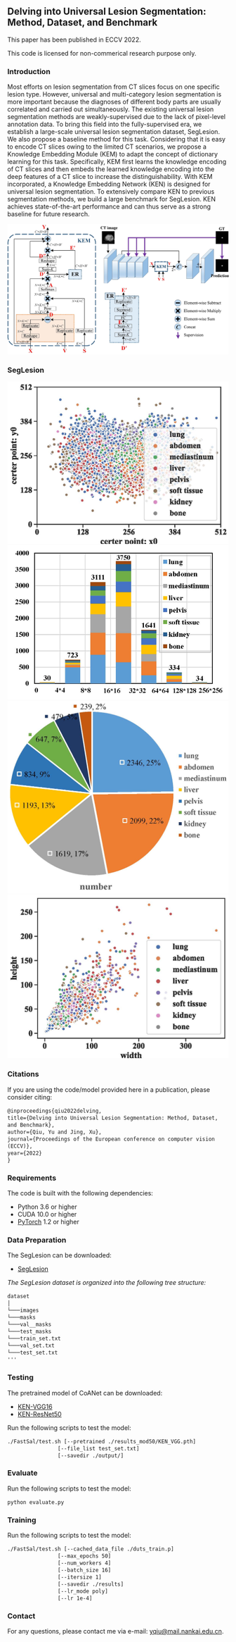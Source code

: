 ## Delving into Universal Lesion Segmentation: Method, Dataset, and Benchmark

This paper has been published in ECCV 2022.

This code is licensed for non-commerical research purpose only.

### Introduction

Most efforts on lesion segmentation from CT slices focus on one specific lesion type. However, universal and multi-category lesion segmentation is more important because the diagnoses of different body parts are usually correlated and carried out simultaneously. The existing universal lesion segmentation methods are weakly-supervised due to the lack of pixel-level annotation data. To bring this field into the fully-supervised era, we establish a large-scale universal lesion segmentation dataset, SegLesion. We also propose a baseline method for this task. Considering that it is easy to encode CT slices owing to the limited CT scenarios, we propose a Knowledge Embedding Module (KEM) to adapt the concept of dictionary learning for this task. Specifically, KEM first learns the knowledge encoding of CT slices and then embeds the learned knowledge encoding into the deep features of a CT slice to increase the distinguishability. With KEM incorporated, a Knowledge Embedding Network (KEN) is designed for universal lesion segmentation. To extensively compare KEN to previous segmentation methods, we build a large benchmark for SegLesion. KEN achieves state-of-the-art performance and can thus serve as a strong baseline for future research.

![KEN](figures/frame.jpg)

### SegLesion

![SegLesion](figures/location.jpg)
![SegLesion](figures/size.jpg)
![SegLesion](figures/numberPie.jpg)
![SegLesion](figures/width_height.jpg)




### Citations

If you are using the code/model provided here in a publication, please consider citing:
   
    @inproceedings{qiu2022delving,
    title={Delving into Universal Lesion Segmentation: Method, Dataset, and Benchmark},
    author={Qiu, Yu and Jing, Xu},
    journal={Proceedings of the European conference on computer vision (ECCV)},
    year={2022}
    }

### Requirements

The code is built with the following dependencies:

- Python 3.6 or higher
- CUDA 10.0 or higher
- [PyTorch](https://pytorch.org/) 1.2 or higher

### Data Preparation
The SegLesion can be downloaded:
- [SegLesion](https://drive.google.com/file/d/19JQ919DJw8CVs0xuUsLEffAugzlpbOHN/view?usp=sharing)

*The SegLesion dataset is organized into the following tree structure:*
```
dataset
│
└───images
└───masks
└───val__masks
└───test_masks
└───train_set.txt
└───val_set.txt
└───test_set.txt
'''
```


### Testing
The pretrained model of CoANet can be downloaded:
- [KEN-VGG16](https://drive.google.com/file/d/19JQ919DJw8CVs0xuUsLEffAugzlpbOHN/view?usp=sharing)
- [KEN-ResNet50](https://drive.google.com/file/d/1XR5J0voGa8ammhh2y3e0u3b-EsjbJCmE/view?usp=sharing)

Run the following scripts to test the model:
```Shell
./FastSal/test.sh [--pretrained ./results_mod50/KEN_VGG.pth]
                [--file_list test_set.txt]
                [--savedir ./output/]
```


### Evaluate

Run the following scripts to test the model:
```
python evaluate.py
```

### Training
Run the following scripts to test the model:

```Shell
./FastSal/test.sh [--cached_data_file ./duts_train.p]
                [--max_epochs 50]
                [--num_workers 4]
                [--batch_size 16]
                [--itersize 1]
                [--savedir ./results]
                [--lr_mode poly]
                [--lr 1e-4]  
```

### Contact

For any questions, please contact me via e-mail: yqiu@mail.nankai.edu.cn.
